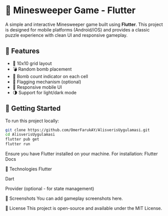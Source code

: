 # 🧨 Minesweeper Game - Flutter

A simple and interactive Minesweeper game built using **Flutter**. This project is designed for mobile platforms (Android/iOS) and provides a classic puzzle experience with clean UI and responsive gameplay.

## 📱 Features

- 🔢 10x10 grid layout
- 💣 Random bomb placement
- 🧠 Bomb count indicator on each cell
- 🚩 Flagging mechanism (optional)
- 📱 Responsive mobile UI
- 🌗 Support for light/dark mode

## 🚀 Getting Started

To run this project locally:

```bash
git clone https://github.com/OmerFarukAY/AlisverisUygulamasi.git
cd AlisverisUygulamasi
flutter pub get
flutter run
```
Ensure you have Flutter installed on your machine. For installation: Flutter Docs


🎯 Technologies
Flutter

Dart

Provider (optional - for state management)

📸 Screenshots
You can add gameplay screenshots here.

📄 License
This project is open-source and available under the MIT License.


